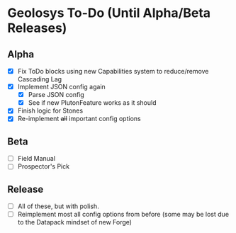 # Geolosys To-Do (Until Alpha/Beta Releases)

## Alpha

- [x] Fix ToDo blocks using new Capabilities system to reduce/remove Cascading Lag
- [x] Implement JSON config again
  - [x] Parse JSON config
  - [x] See if new PlutonFeature works as it should
- [x] Finish logic for Stones
- [x] Re-implement ~~all~~ important config options

## Beta

- [ ] Field Manual 
- [ ] Prospector's Pick

## Release

- [ ] All of these, but with polish.
- [ ] Reimplement most all config options from before (some may be lost due to the Datapack mindset of new Forge)